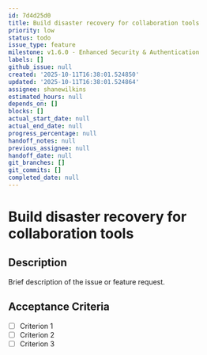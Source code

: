 ```yaml
---
id: 7d4d25d0
title: Build disaster recovery for collaboration tools
priority: low
status: todo
issue_type: feature
milestone: v1.6.0 - Enhanced Security & Authentication
labels: []
github_issue: null
created: '2025-10-11T16:38:01.524850'
updated: '2025-10-11T16:38:01.524864'
assignee: shanewilkins
estimated_hours: null
depends_on: []
blocks: []
actual_start_date: null
actual_end_date: null
progress_percentage: null
handoff_notes: null
previous_assignee: null
handoff_date: null
git_branches: []
git_commits: []
completed_date: null
---
```


# Build disaster recovery for collaboration tools

## Description

Brief description of the issue or feature request.

## Acceptance Criteria

- [ ] Criterion 1
- [ ] Criterion 2
- [ ] Criterion 3